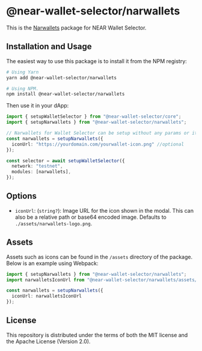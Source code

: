 # @near-wallet-selector/narwallets

This is the [Narwallets](https://chrome.google.com/webstore/detail/narwallets-v3/ipbomjpcpbebobdnkoogngmknkohncjd) package for NEAR Wallet Selector.

## Installation and Usage

The easiest way to use this package is to install it from the NPM registry:

```bash
# Using Yarn
yarn add @near-wallet-selector/narwallets

# Using NPM.
npm install @near-wallet-selector/narwallets
```

Then use it in your dApp:

```ts
import { setupWalletSelector } from "@near-wallet-selector/core";
import { setupNarwallets } from "@near-wallet-selector/narwallets";

// Narwallets for Wallet Selector can be setup without any params or it can take one optional param.
const narwallets = setupNarwallets({
  iconUrl: "https://yourdomain.com/yourwallet-icon.png" //optional
});

const selector = await setupWalletSelector({
  network: "testnet",
  modules: [narwallets],
});
```

## Options

- `iconUrl`: (`string?`): Image URL for the icon shown in the modal. This can also be a relative path or base64 encoded image. Defaults to `./assets/narwallets-logo.png`.

## Assets

Assets such as icons can be found in the `/assets` directory of the package. Below is an example using Webpack:

```ts
import { setupNarwallets } from "@near-wallet-selector/narwallets";
import narwalletsIconUrl from "@near-wallet-selector/narwallets/assets/narwallets-icon.png";

const narwallets = setupNarwallets({
  iconUrl: narwalletsIconUrl
});
```

## License

This repository is distributed under the terms of both the MIT license and the Apache License (Version 2.0).

